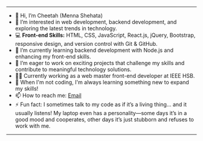
---

- 👋 Hi, I’m Cheetah (Menna Shehata)  
- 👀 I’m interested in web development, backend development, and exploring the latest trends in technology.  
- 💻 **Front-end Skills:** HTML, CSS, JavaScript, React.js, jQuery, Bootstrap, responsive design, and version control with Git & GitHub.  
- 🌱 I’m currently learning backend development with Node.js and enhancing my front-end skills.  
- 💞️ I’m eager to work on exciting projects that challenge my skills and contribute to meaningful technology solutions.  
- 👩‍💻 Currently working as a web master front-end developer at IEEE HSB.  
- 🚀 When I'm not coding, I'm always learning something new to expand my skills!  
- 📫 How to reach me: [Email](mailto:mennashehata2005@gmail.com) 
- ⚡ Fun fact: I sometimes talk to my code as if it’s a living thing… and it usually listens! My laptop even has a personality—some days it’s in a good mood and cooperates, other days it’s just stubborn and refuses to work with me.

---
